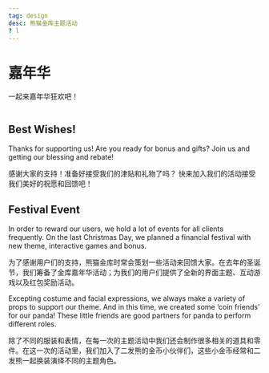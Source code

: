 ```yaml
---
tag: design
desc: 熊猫金库主题活动
? l
---
```


# 嘉年华

一起来嘉年华狂欢吧！

![]()

## Best Wishes!

Thanks for supporting us! Are you ready for bonus and gifts?
Join us and getting our blessing and rebate!

感谢大家的支持！准备好接受我们的津贴和礼物了吗？
快来加入我们的活动接受我们美好的祝愿和回馈吧！

## Festival Event

In order to reward our users, we hold a lot of events for all clients frequently. On the last Christmas Day, we planned a financial festival with new theme, interactive games and bonus.

为了感谢用户们的支持，熊猫金库时常会策划一些活动来回馈大家。在去年的圣诞节，我们筹备了金库嘉年华活动；为我们的用户们提供了全新的界面主题、互动游戏以及红包奖励活动。

Excepting costume and facial expressions, we always make a variety of props to support our theme. And in this time, we created some ‘coin friends’ for our panda! These little friends are good partners for panda to perform different roles.

除了不同的服装和表情，在每一次的主题活动中我们还会制作很多相关的道具和零件。在这一次的活动里，我们加入了二发熊的金币小伙伴们，这些小金币经常和二发熊一起换装演绎不同的主题角色。

![]()

![]()
